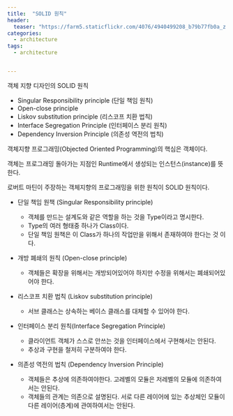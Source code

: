```yaml
---
title:  "SOLID 원칙"
header:
  teaser: "https://farm5.staticflickr.com/4076/4940499208_b79b77fb0a_z.jpg"
categories: 
  - architecture
tags:
  - architecture


---
```


객체 지향 디자인의 SOLID 원칙

- Singular Responsibility principle (단일 책임 원칙)
- Open-close principle
- Liskov substitution principle (리스코프 치환 법칙)
- Interface Segregation Principle (인터페이스 분리 원칙)
- Dependency Inversion Principle (의존성 역전의 법칙)

객체지향 프로그래밍(Objected Oriented Programming)의 핵심은 객체이다.

객체는 프로그래밍 돌아가는 지점인 Runtime에서 생성되는 인스턴스(instance)를 뜻한다.

로버트 마틴이 주장하는 객체지향의 프로그래밍을 위한 원칙이 SOLID 원칙이다.



- 단일 책임 원책 (Singular Responsibility principle)
  - 객체를 만드는 설계도와 같은 역할을 하는 것을 Type이라고 명시한다.
  - Type의 여러 형태중 하나가 Class이다.
  - 단일 책임 원책은 이 Class가 하나의 작업만을 위해서 존재하여야 한다는 것 이다.



- 개방 폐쇄의 원칙 (Open-close principle)
  - 객체들은 확장을 위해서는 개방되어있어야 하지만 수정을 위해서는 폐쇄되어있어야 한다.

- 리스코프 치환 법칙 (Liskov substitution principle)
  - 서브 클래스는 상속하는 베이스 클래스를 대체할 수 있어야 한다.

- 인터페이스 분리 원칙(Interface Segregation Principle)
  - 클라이언트 객체가 스스로 안쓰는 것을 인터페이스에서 구현해서는 안된다.
  - 추상과 구현을 철저히 구분하여야 한다.

- 의존성 역전의 법칙 (Dependency Inversion Principle)
  - 객체들은 추상에 의존하여야한다. 고레벨의 모듈은 저레벨의 모듈에 의존하여서는 안된다.
  - 객체들의 관계는 의존으로 설명된다. 서로 다른 레이어에 있는 추상체인 모듈이 다른 레이어(층계)에 관여하여서는 안된다.

